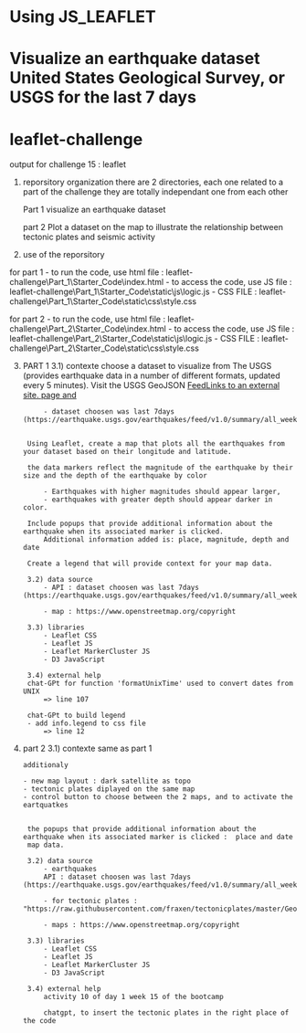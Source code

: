 # Using JS_LEAFLET
# Visualize an earthquake dataset United States Geological Survey, or USGS for the last 7 days



# leaflet-challenge

output for challenge 15 : leaflet

1) reporsitory organization
there are 2 directories, each one related to a part of the challenge
they are totally independant one from each other

    Part 1
        visualize an earthquake dataset

    part 2
        Plot a dataset on the map to illustrate the relationship between tectonic plates and seismic activity


2) use of the reporsitory

for part 1
    - to run the code, use html file : leaflet-challenge\Part_1\Starter_Code\index.html
    - to access the code, use JS file : leaflet-challenge\Part_1\Starter_Code\static\js\logic.js
    - CSS FILE : leaflet-challenge\Part_1\Starter_Code\static\css\style.css

for part 2
    - to run the code, use html file : leaflet-challenge\Part_2\Starter_Code\index.html
    - to access the code, use JS file : leaflet-challenge\Part_2\Starter_Code\static\js\logic.js
    - CSS FILE : leaflet-challenge\Part_2\Starter_Code\static\css\style.css

3) PART 1
        3.1) contexte
        choose a dataset to visualize from The USGS (provides earthquake data in a number of different formats, updated every 5 minutes). 
        Visit the USGS GeoJSON [FeedLinks to an external site. page and](https://earthquake.usgs.gov/earthquakes/feed/v1.0/geojson.php)

            - dataset choosen was last 7days (https://earthquake.usgs.gov/earthquakes/feed/v1.0/summary/all_week.geojson)


        Using Leaflet, create a map that plots all the earthquakes from your dataset based on their longitude and latitude.

        the data markers reflect the magnitude of the earthquake by their size and the depth of the earthquake by color

            - Earthquakes with higher magnitudes should appear larger, 
            - earthquakes with greater depth should appear darker in color.

        Include popups that provide additional information about the earthquake when its associated marker is clicked.
            Additional information added is: place, magnitude, depth and date

        Create a legend that will provide context for your map data.

        3.2) data source
            - API : dataset choosen was last 7days (https://earthquake.usgs.gov/earthquakes/feed/v1.0/summary/all_week.geojson)

            - map : https://www.openstreetmap.org/copyright

        3.3) libraries
            - Leaflet CSS
            - Leaflet JS 
            - Leaflet MarkerCluster JS
            - D3 JavaScript

        3.4) external help
        chat-GPt for function 'formatUnixTime' used to convert dates from UNIX
            => line 107

        chat-GPt to build legend
        - add info.legend to css file 
            => line 12


4) part 2
       3.1) contexte
       same as part 1

       additionaly 

       - new map layout : dark satellite as topo
       - tectonic plates diplayed on the same map
       - control button to choose between the 2 maps, and to activate the eartquatkes

       
        the popups that provide additional information about the earthquake when its associated marker is clicked :  place and date
        map data.

        3.2) data source
            - earthquakes 
            API : dataset choosen was last 7days (https://earthquake.usgs.gov/earthquakes/feed/v1.0/summary/all_week.geojson)

            - for tectonic plates : "https://raw.githubusercontent.com/fraxen/tectonicplates/master/GeoJSON/PB2002_boundaries.json";

            - maps : https://www.openstreetmap.org/copyright

        3.3) libraries
            - Leaflet CSS
            - Leaflet JS 
            - Leaflet MarkerCluster JS
            - D3 JavaScript

        3.4) external help
            activity 10 of day 1 week 15 of the bootcamp

            chatgpt, to insert the tectonic plates in the right place of the code


